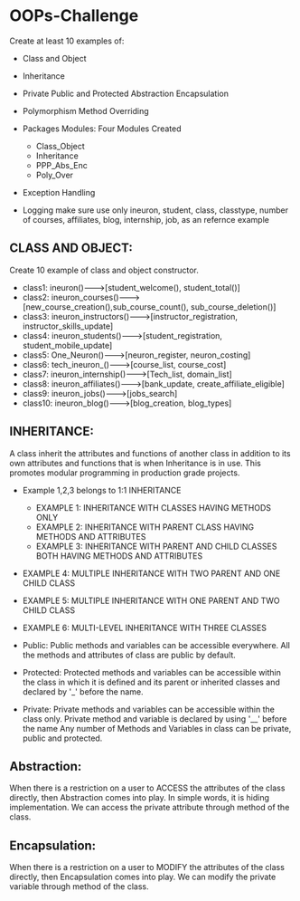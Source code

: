 # OOPs-Challenge


Create at least 10 examples  of:
- Class and Object
- Inheritance 
- Private Public and Protected Abstraction Encapsulation
- Polymorphism Method Overriding
 
 - Packages Modules: Four Modules Created
   - Class_Object
   - Inheritance
   - PPP_Abs_Enc
   - Poly_Over
 - Exception Handling
 - Logging 
make sure use only ineuron, student, class, classtype, number of courses, 
affiliates, blog, internship, job, as an refernce example

## CLASS AND OBJECT:

Create 10 example of class and object constructor.

- class1: ineuron()--->[student_welcome(), student_total()]
- class2: ineuron_courses()--->[new_course_creation(),sub_course_count(), sub_course_deletion()]
- class3: ineuron_instructors()--->[instructor_registration, instructor_skills_update]
- class4: ineuron_students()--->[student_registration, student_mobile_update]
- class5: One_Neuron()--->[neuron_register, neuron_costing]
- class6: tech_ineuron_()--->[course_list, course_cost]
- class7: ineuron_internship()--->[Tech_list, domain_list]
- class8: ineuron_affiliates()--->[bank_update, create_affiliate_eligible]
- class9: ineuron_jobs()--->[jobs_search]
- class10: ineuron_blog()--->[blog_creation, blog_types]

## INHERITANCE:

A class inherit the attributes and functions of another class in addition to its own
attributes and functions that is when Inheritance is in use.
This promotes modular programming in production grade projects.

- Example 1,2,3 belongs to 1:1 INHERITANCE
  - EXAMPLE 1: INHERITANCE WITH CLASSES HAVING METHODS ONLY
  - EXAMPLE 2: INHERITANCE WITH PARENT CLASS HAVING METHODS AND ATTRIBUTES
  - EXAMPLE 3: INHERITANCE WITH PARENT AND CHILD CLASSES BOTH HAVING METHODS AND ATTRIBUTES

- EXAMPLE 4: MULTIPLE INHERITANCE WITH TWO PARENT AND ONE CHILD CLASS
- EXAMPLE 5: MULTIPLE INHERITANCE WITH ONE PARENT AND TWO CHILD CLASS
- EXAMPLE 6: MULTI-LEVEL INHERITANCE WITH THREE CLASSES

- Public: Public methods and variables can be accessible everywhere. All the methods and attributes of class are public by default.
- Protected: Protected methods and variables can be accessible within the class in which it is defined and its parent or inherited classes and declared by '_' before the name.
- Private:   Private methods and variables can be accessible within the class only. Private method and variable is declared by using '__' before the name
Any number of Methods and Variables in class can be private, public and protected.
## Abstraction: 
When there is a restriction on a user to ACCESS the attributes of the class directly,
             then Abstraction comes into play. In simple words, it is hiding  implementation.
             We can access the private attribute through method of the class.
## Encapsulation: 
When there is a restriction on a user to MODIFY the attributes of the class directly,
               then Encapsulation comes into play.
               We can modify the private variable through method of the class.
